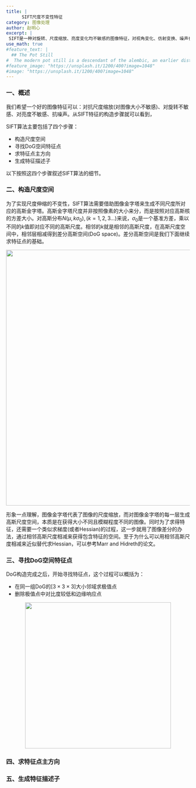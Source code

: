 ```yaml
---
title: |
      SIFT尺度不变性特征
category: 图像处理
author: 赵明心
excerpt: |
 SIFT是一种对旋转、尺度缩放、亮度变化均不敏感的图像特征，对视角变化、仿射变换、噪声也具有一定的稳定性，在图像特征的提取中非常常见。
use_math: true
#feature_text: |
  ## The Pot Still
#  The modern pot still is a descendant of the alembic, an earlier distillation device
#feature_image: "https://unsplash.it/1200/400?image=1048"
#image: "https://unsplash.it/1200/400?image=1048"
---
```


### 一、概述
我们希望一个好的图像特征可以：对抗尺度缩放(对图像大小不敏感)、对旋转不敏感、对亮度不敏感、抗噪声。从SIFT特征的构造步骤就可以看到，

SIFT算法主要包括了四个步骤：
- 构造尺度空间
- 寻找DoG空间特征点
- 求特征点主方向
- 生成特征描述子

以下按照这四个步骤叙述SIFT算法的细节。

### 二、构造尺度空间
为了实现尺度伸缩的不变性，SIFT算法需要借助图像金字塔来生成不同尺度所对应的高斯金字塔。高斯金字塔尺度并非按照像素的大小来分，而是按照对应高斯核的方差大小。对高斯分布$N(\mu,k\sigma_0),(k=1,2,3...)$来说，$\sigma_0$是一个基准方差，乘以不同的$k$值即对应不同的高斯尺度。相邻的$k$就是相邻的高斯尺度，在高斯尺度空间中，相邻层相减得到差分高斯空间(DoG space)。差分高斯空间是我们下面继续求特征点的基础。

<center>
<img src="http://wx3.sinaimg.cn/large/41f56ddcly1fuh89v4q2fj21830m1tbp.jpg" width="700px">
</center>

形象一点理解，图像金字塔代表了图像的尺度缩放，而对图像金字塔的每一层生成高斯尺度空间，本质是在获得大小不同且模糊程度不同的图像。同时为了求得特征，还需要一个类似求梯度(或者Hessian)的过程，这一步就用了图像差分的办法，通过相邻高斯尺度相减来获得包含特征的空间。至于为什么可以用相邻高斯尺度相减来近似替代求Hessian，可以参考Marr and Hidreth的论文。

### 三、寻找DoG空间特征点
DoG构造完成之后，开始寻找特征点，这个过程可以概括为：
- 在同一组DoG的$[3×3×3]$大小邻域求极值点
- 删除极值点中对比度较低和边缘响应点

<center>
<img src="http://wx3.sinaimg.cn/large/41f56ddcly1fuh84nopdbj20jd0g8gma.jpg" width="400px">
</center>

### 四、求特征点主方向



### 五、生成特征描述子